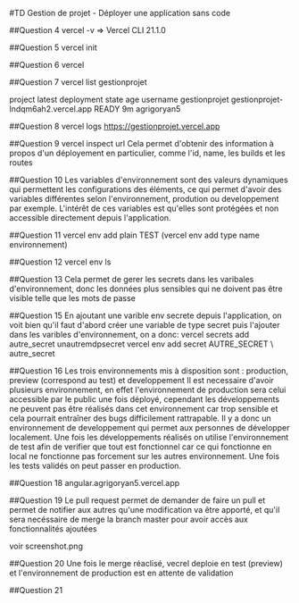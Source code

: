 #TD Gestion de projet - Déployer une application sans code

##Question 4
vercel -v 
=> Vercel CLI 21.1.0

##Question 5 
vercel init

##Question 6
vercel

##Question 7
vercel list gestionprojet

project          latest deployment                     state    age    username
gestionprojet    gestionprojet-lndqm6ah2.vercel.app    READY    9m     agrigoryan5

##Question 8
vercel logs https://gestionprojet.vercel.app

##Question 9
vercel inspect url
Cela permet d'obtenir des information à propos d'un déployement en particulier, comme l'id, name, les builds et les routes

##Question 10
Les variables d'environnement sont des valeurs dynamiques qui permettent les configurations des éléments, ce qui permet d'avoir des variables différentes selon l'environnement, prodution ou developpement par exemple.
L'intérêt de ces variables est qu'elles sont protégées et non accessible directement depuis l'application.

##Question 11
vercel env add plain TEST
(vercel env add type name environnement)

##Question 12
vercel env ls

##Question 13
Cela permet de gerer les secrets dans les varibales d'environnement, donc les données plus sensibles qui ne doivent pas être visible telle que les mots de passe

##Question 15
En ajoutant une varible env secrete depuis l'application, on voit bien qu'il faut d'abord créer une variable de type secret puis l'ajouter dans les varibles d'environnement, on a donc:
	vercel secrets add autre_secret unautremdpsecret
	vercel env add secret AUTRE_SECRET \ autre_secret

##Question 16
Les trois environnements mis à disposition sont : production, preview (correspond au test) et developpement
Il est necessaire d'avoir plusieurs environnement, en effet l'environnement de production sera celui accessible par le public une fois déployé, cependant les développements ne peuvent pas être réalisés dans cet environnement car trop sensible et cela pourrait entraîner des bugs difficilement rattrapable. 
Il y a donc un environnement de developpement qui permet aux personnes de développer localement. Une fois les développements réalisés on utilise l'environnement de test afin de verifier que tout est fonctionnel car ce qui fonctionne en local ne fonctionne pas forcement sur les autres environnement. Une fois les tests validés on peut passer en production. 

##Question 18 
angular.agrigoryan5.vercel.app

##Question 19
Le pull request permet de demander de faire un pull et permet de notifier aux autres qu'une modification va être apporté, et qu'il sera necéssaire de merge la branch master pour avoir accès aux fonctionnalités ajoutées

voir screenshot.png

##Question 20 
Une fois le merge réaclisé, vecrel deploie en test (preview) et l'environnement de production est en attente de validation

##Question 21




